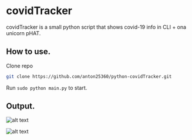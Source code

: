 # covidTracker

covidTracker is a small python script that shows covid-19 info in CLI + ona  unicorn pHAT.

## How to use.

Clone repo

```bash
git clone https://github.com/anton25360/python-covidTracker.git
```
Run ```sudo python main.py``` to start.

## Output.

![alt text](https://i.ibb.co/cvm92HQ/Capture.png)

![alt text](https://i.ibb.co/xSQQm4C/Capturepi.png)
